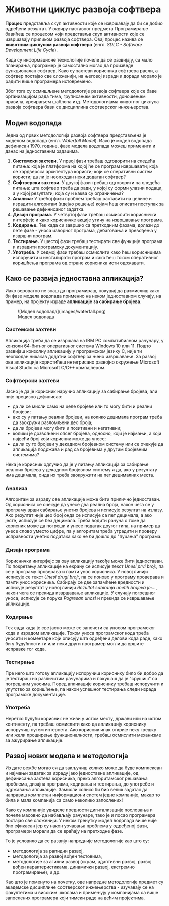 # Животни циклус развоја софтвера

**Процес** представља скуп активности које се извршавају да би се добио
одређени резултат. У оквиру наставног предмета Програмирање бавићеш се процесом
који представља скуп активности које се извршавају приликом развоја софтвера.
Овај процес назива се **животним циклусом развоја софтвера**
(енгл. *SDLC - Software Development Life Cycle*).

Када су информационе технологије почеле да се развијају, са мало планирања,
програмер је самостално могао да произведе функционалан софтвер. Како су
захтеви корисника софтвера расли, а софтвер постајао све сложенији, на његовој
изради и доради морало је радити више програмера истовремено.

Због тога су осмишљене методологије развоја софтвера које се баве организацијом
рада тима, груписањем активности, доношењем правила, креирањем шаблона итд.
Методологијама животног циклуса развоја софтвера бави се дисциплина софтверског
инжењерства.

## Модел водопада

Једна од првих методологија развоја софтвера представљена је моделом водопада
(енгл. *Waterfall Model*). Иако је модел водопада дефинисан 1970. године, фазе
модела водопада можеш применити и данас на једноставним задацима.

1. **Системски захтеви.** У првој фази требаш одговорити на следећа питања:
која је платформа на којој ће се програм извршавати; која се хардверска
архитектура користи; који се оперативни систем користи; да ли је неопходан
неки додатан софтвер?
2. **Софтверски захтеви.** У другој фази требаш одговорити на следећа питања:
шта софтвер треба да ради, у којој су форми улазни подаци, а у којој резултати;
која су и каква су ограничења?
3. **Анализа:** У трећој фази проблем требаш раставити на целине и израдити
алгоритам (идејно решење) којим ћеш описати поступак за решавање дефинисаног
задатка.
4. **Дизајн програма.** У четвртој фази требаш осмислити кориснички интерфејс
и како корисничке акције утичу на извршавање програма.
5. **Кодирање.** Тек када си завршио са претходним фазама, долази до
пете фазе - уноса изворног програма, дебаговања и превођења у извршни програм.
6. **Тестирање.** У шестој фази требаш тестирати све функције програма и
израдити програмску документацију.
7. **Употреба.** У седмој фази требаш осмислити како ћеш корисницима испоручити
и инсталирати програм и како ћеш током оперативног коришћења програма од стране
корисника исти одржавати.

## Како се развија једноставна апликација?

Иако вероватно не знаш да програмираш, покушај да размислиш како би фазе модела
водопада применио на неком једноставном случају, на пример, на пројекту израде
**апликације за сабирање бројева**.

<figure markdown>
  ![Модел водопада](images/waterfall.png)
  <figcaption>Модел водопада</figcaption>
</figure>

### Системски захтеви

Апликација треба да се извршава на IBM PC компатибилном рачунару, у конзоли
64-битног оперативног система Windows 10 или 11. Пошто развијаш конзолну
апликацију у програмском језику C, није ти неопходан никакав додатни софтвер за
њено извршавање. За развој ове апликације користићеш интегрисано развојно
окружење Microsoft Visual Studio са Microsoft C/C++ компајлером.

### Софтверски захтеви

Јасно је да је корисник наручио апликацију за сабирање бројева, али није
прецизно дефинисао:

- да ли се мисли само на целе бројеве или то могу бити и реални бројеви;
- ако су у питању реални бројеви, на колико децимала програм треба да заокружи
разломљени део броја;
- да ли бројеви могу бити и позитивни и негативни;
- колики је дозвољени опсег бројева, односно, који је најмањи, а који највећи
број који корисник може да унесе;
- да ли су то бројеви у декадном бројевном систему или се очекује да апликација
подржава и рад са бројевима у другим бројевним системима?

Нека је корисник одлучио да је у питању апликација за сабирање реалних бројева
у декадном бројевном систему и да, ако у резултату има децимала, онда их треба
заокружити на пет децималних места.

### Анализа

Алгоритам за израду ове апликације може бити прилично једноставан. Од корисника
се очекује да унесе два реална броја, након чега се у програму врши сабирање
унетих бројева и исписује резултат на излазу. Ако резултат није цео број онда
се исписује са пет децимала, а ако јесте, исписује се без децимала. Треба
водити рачуна о томе да корисник може да погреши и унесе податак другог типа,
на пример да унесе слово уместо цифре, па у алгоритам треба уградити и проверу
исправности унетих података како не би дошло до "пуцања" програма.

### Дизајн програма

Кориснички интерфејс за ову апликацију такође може бити једноставан. По
покретању апликације на екрану се исписује текст *Unesi prvi broj:*, па се у
програму проверава и памти унос корисника. У новој линији исписује се текст
*Unesi drugi broj:*, па се поново у програму проверава и памти унос корисника.
Сабирају се две запамћене вредности и исписује резултат у новој линији
*Rezultat sabiranja unetih brojeva je:...*, након чега се прекида извршавање
апликације. У случају погрешног уноса, исписује се порука *Pogresan unos!* и
прекида се извршавање апликације.

### Кодирање

Тек сада када је све јасно може се започети са уносом програмског кода и
израдом апликације. Током уноса програмског кода треба уносити и коментаре
који описују шта одређени делови кода раде, како би у будућности ти или неки
други програмер могли да вршите исправке тог кода.

### Тестирање

Пре него што готову апликацију испоручиш кориснику било би добро да је тестираш
на различитим рачунарима и покушаш да је "срушиш" са погрешним уносима. Поред
апликације кориснику требаш испоручити и упутство за коришћење, па након
успешног тестирања следи израда програмске документације.

### Употреба

Неретко будући корисник не живи у истом месту, држави или на истом континенту,
па требаш осмислити како да апликацију кориснику испоручиш путем интернета. Ако
корисник ипак открије неку грешку или жели проширење функционалности, требаш
осмислити механизме за ажурирање апликације.

## Развој нових модела и методологија

Из дате вежбе могао си да закључиш колико може да буде комплексан и најмањи
задатак за израду јако једноставне апликације, од дефинисања захтева корисника,
преко алгоритамског решавања проблема, дизајна програма, кодирања и тестирања,
до употребе и одржавања апликације. Замисли колико би био велик задатак да
направиш комплетан информациони систем једне компаније, макар то била и мала
компанија са само неколико запослених!

Како су компаније увиделе предности дигитализације пословања и почеле масовно
да набављају рачунаре, тако је и посао програмера постајао све сложенији. У
неком тренутку модел водопада више није био ефикасан јер су након уочавања
проблема у одређеној фази, програмери морали да се враћају на претходне фазе.

То је условило да се развију напредније методологије као што су:

- методологија за рапидни развој,
- методологија за развој вођен тестовима,
- методологије за агилни развој (скрам, адаптивни развој, развој вођен
карактеристикама, динамички развој, екстремно програмирање), и др.

Као што је поменуто на почетку, ове напредне методологије предмет су академске
дисциплине софтверског инжењерства - изучавају се на факултетима и високим
школама и примењују у компанијама са више запослених програмера који тимски
раде на већим пројектима.
